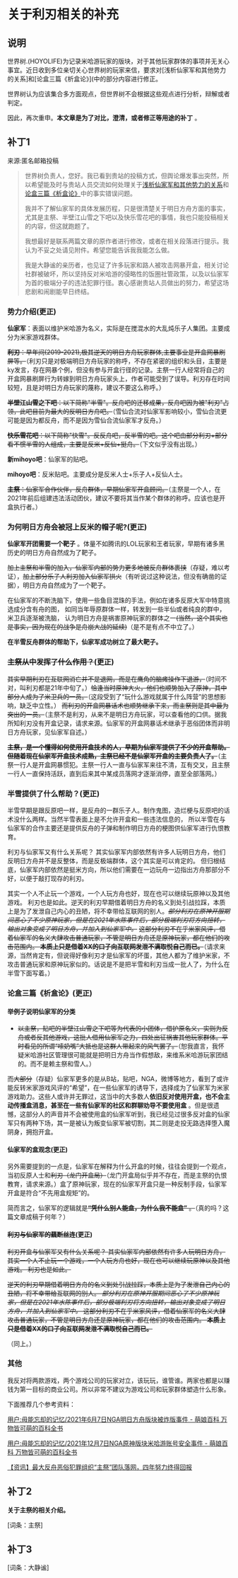 # 关于利刃相关的补充

## 说明
世界树.(HOYOLIFE)为记录米哈游玩家的版块，对于其他玩家群体的事项并无关心事宜。近日收到多位亲切关心世界树的玩家来信，要求对[浅析仙家军和其他势力的关系]和[论盒三篇《析盒论》](中的部分内容进行修正。

世界树认为应该集合多方面观点，但世界树不会根据这些观点进行分析，辩解或者判定。

因此，再次重申。**本文章是为了对比，澄清，或者修正等用途的补丁** 。



## 补丁1
来源:匿名邮箱投稿

> 世界树负责人，您好。我已看到贵站的投稿方式，但舆论爆发事出突然，所以希望能及时与贵站人员交流如何处理关于[浅析仙家军和其他势力的关系](./essay-1)和[论盒三篇《析盒论》](./essay-15)中的事实错误问题。
>
> 我并不了解仙家军的具体发展历程，只是很清楚关于明日方舟方面的事实，尤其是主祭、半壁江山雪之下吧以及快乐雪花吧的事情，我也只能投稿相关的内容，但这就跑题了。
>
> 我想最好是联系两篇文章的原作者进行修改，或者在相关段落进行提示。我认为不妥之处请见附件。希望您能告诉我我能怎么做。
>
>我是大静谧的亲历者，也见证了许多玩家和路人被攻击网暴开盒，相关讨论社群被破坏，所以坚持反对米哈游的侵略性的饭圈社管政策，以及以仙家军为首的极端分子的违法犯罪行径。衷心感谢贵站人员做出的努力，希望这场悲剧和闹剧能早日终结。

### 势力介绍(更正)
**仙家军**：表面以维护米哈游为名义，实际是在搅混水的大乱炖乐子人集团。主要成分为米家游戏群体。

~~**利刃**：早年间(2019-2021),极其逆天的明日方舟玩家群体,主要事业是开盒网暴刷屏等。~~（利刃只是对极端明日方舟玩家的称呼，不存在紧密的组织和头目，主要是ky发言，存在网暴个例，但没有参与开盒行径的记录。主祭一行人经常将自己的开盒网暴刷屏行为转嫁到明日方舟玩家头上，作者可能受到了误导。利刃存在时间较短，且是对明日方舟玩家的蔑称，建议不要这么称呼。）

~~**半壁江山雪之下吧**：以下简称"半雪"。反舟吧的迁移成果，反舟吧因为被"利刃"占领，此吧目前为最大的反明日方舟吧。~~（雪仙合流对仙家军影响较小，雪仙合流更可能是因为都反舟，而不是因为雪仙合流仙家军才反舟。）

~~**快乐雪花吧**：以下简称"快雪"。反反舟吧，反半雪的吧。这个吧由部分利刃+部分看不惯半雪的人组成，主要是反米+反仙+挺舟。~~（下文似乎没有出现。）

**新mihoyo吧**：仙家军的贴吧。

**mihoyo吧**：反米贴吧。主要成分是反米人士+乐子人+反仙人士。

~~**主祭**：仙家军合作伙伴，反舟群体，早期仙家军开盒顾问。~~（主祭是一个人，在2021年前后组建违法活动团伙，建议不要将其当作某个群体的称呼。应该也是开盒执行者。）

### 为何明日方舟会被冠上反米的帽子呢?(更正)

**仙家军开团需要一个靶子** 。体量不如腾讯的LOL玩家和王者玩家，早期有诸多黑历史的明日方舟自然成为了靶子。

~~加上主祭和半雪的加入，仙家军内部的势力更多地被反舟群体裹挟~~（存疑，难以考证），~~加上部分乐子人利刃加入仙家军拱火~~（有听说过这种说法，但没有确凿的证据），明日方舟自然成为了一个靶子。

在仙家军的不断洗脑下，使用一些鱼目混珠的手法，例如在诸多反原大军中特意挑选成分含有舟的图， 如同当年辱原群体一样，转发到一些半仙或者纯良的群中，米卫兵逐渐被洗脑， 认为明日方舟是祸害原神玩家的群体之一~~(当然，这个其实也是事实，因为现在的战争是舟崩大战的延续)~~（是不是有点不中立了。）

**在半雪反舟群体的帮助下，仙家军成功树立了最大靶子。**

### ~~主祭从中发挥了什么作用？~~(更正)

~~其实早期利刃在互联网消亡并不是退网，而是在鹰角的脑瘫操作下退游，~~（时间不对，叫利刃都是21年中旬了。）~~恰逢当时原神大火，他们也顺势加入了原神，其中部分人成为了米卫兵的一员。~~（这段受到了“玩什么游戏就属于什么阵营”的思想影响，缺乏中立性。） ~~而利刃的开盒网暴话术也顺势继承下来，而主祭则是其中最为突出的一员。~~（主祭不是利刃，从来不是明日方舟玩家，可以查看他的口供。据我所知利刃没有开盒记录，请求来源。仙家军的开盒网暴话术继承于恶俗团体而非明日方舟玩家，见仙家军自述。）

~~**主祭，是一个懂得如何使用开盒技术的人，早期为仙家军提供了不少的开盒帮助。 但随着现在仙家军开盒技术成熟，主祭已经不是仙家军开盒的主要负责人了。**~~（主祭一行人是开盒网暴惯犯。主祭一行人一直与仙家军来往不清，互有交叉，且主祭一行人一直保持活跃，直到后来其中某成员落网才逐渐消停，直至全部落网。）

### 半雪提供了什么帮助？(更正)

半雪早期是跟反原吧一样，是反舟的一群乐子人。制作鬼图，造烂梗与反原吧的话术没什么两样。当然半雪表面上是不允许开盒和一些违法信息的， 所以半雪在与仙家军的合作主要还是提供反舟的子弹和制作明日方舟的梗图供仙家军进行仇恨教育。

利刃与仙家军又有什么关系呢？ 其实仙家军内部依然有许多人玩明日方舟，他们反明日方舟并不是反整体，而是反极端群体，这个其实是可以肯定的。 但归根结底，仙家军内部依然是挺米方向，所以他们需要在一边玩舟一边指出方舟那部分不好，以便于敲打现存的利刃。

其实一个人不止玩一个游戏，一个人玩方舟也好，现在也可以继续玩原神以及其他游戏。 利刃也是如此。逆天的利刃早期借着明日方舟的名义到处引战拉踩，本质上是为了发泄自己内心的丑陋，将不幸带给互联网的别人。~~*部分利刃在原神开服期间恶心了不少原神玩家，但是在2021年水陈事件后，部分极端利刃将方向扭转，输出对象变成了明日方舟，并加入到仙家军中。*~~ ~~这部分利刃不在乎米家风评，借着仙家军的名义大肆攻击普通玩家，不管是明日方舟还是原神玩家，都在他们的攻击范围内。 **本质上只是借着XX的口子向互联网发泄不满取悦自己而已。**~~（请求来源，当然肯定有，但说得好像利刃才是仙家军的坏蛋，其他人都为了维护米家，不攻击普通玩家和原神玩家似的。话说是不是把半雪和利刃当成一批人了，为什么在半雪下面写着。）

### 论盒三篇《析盒论》(更正)
#### 举例子说明仙家军的分类

- ~~以主祭，贴吧的半壁江山雪之下吧等为代表的小团体，借护原名义，实则为反舟或者反其他游戏，这批人借用仙家军之力，四处出征祸害其他玩家群体。平时看见的所谓“嗦奶嘴”大抵也是这群人带起来的风气罢了。~~（恕我直言，我怀疑米哈游社区管理很可能就是把明日方舟当作假想敌，来维系米哈游玩家团结的。而不是赖主祭和雪人。）

而~~大部分~~（存疑）仙家军更多的是从B站，贴吧，NGA，微博等地方，看到了或许能反转米家游戏风评的“希望”，在一些仙家军的诱导下，选择成为了仙家军为米家游戏助力。这些人或许并无罪过，这当中的大多数人**依旧反对使用开盒，也不会主动传播盒消息，甚至在一些有仙家军的社区和群聊劝导不要使用盒** 。但是很遗憾，这部分人的声音并不会被使用盒的仙家军听到，我已经见过很多反对盒的仙家军只有两种下场，其一是被认为叛变仙家军被切割，其二则是走投无路选择堕入魔阴身，拥抱开盒。

#### 仙家军的盒观念(更正)

另外需要提到的一点是，仙家军在解释为什么开盒的时候，往往会提到一个观点，当初反原人士和~~利刃（龙门开盒局）~~（龙门开盒局似乎并不存在，而是主祭的仇恨教育，请求来源。）盒了原神玩家，现在的仙家军开盒只是一种反制手段，仙家军开盒是符合“不先用盒规矩”的。

简而言之，仙家军的逻辑就是~~**“凭什么别人能盒，为什么我不能盒”** 。~~（真的吗？这篇文章成稿于何年？）

#### ~~利刃与仙家军的藕断丝连~~(更正)

~~利刃开盒与仙家军又有什么关系呢？ 其实仙家军内部依然有许多人玩明日方舟，其实一个人不止玩一个游戏，一个人玩方舟也好，现在也可以继续玩原神以及其他游戏。 利刃也是如此。~~

~~逆天的利刃早期借着明日方舟的名义到处引战拉踩，本质上是为了发泄自己内心的丑陋，将不幸带给互联网的别人。 *部分利刃在原神开服期间恶心了不少原神玩家，但是在2021年水陈事件后，部分极端利刃将方向扭转，输出对象变成了明日方舟，并加入到仙家军中。* 这部分利刃不在乎米家风评，借着仙家军的名义大肆攻击普通玩家，不管是明日方舟还是原神玩家，都在他们的攻击范围内。 **本质上只是借着XX的口子向互联网发泄不满取悦自己而已。**~~

（同上。）

### 其他

我反对将两款游戏，两个游戏公司的玩家对立，该玩玩，谁管谁。两家也都是以赚钱为第一目标的商业公司。所以非常不建议为游戏公司和玩家群体塑造什么形象。

下面推荐几个参考资料：

[用户:毋能忘却的记忆/2021年6月7日NGA明日方舟版块被炸版事件 - 萌娘百科 万物皆可萌的百科全书](https://zh.moegirl.org.cn/User:%E6%AF%8B%E8%83%BD%E5%BF%98%E5%8D%B4%E7%9A%84%E8%AE%B0%E5%BF%86/2021%E5%B9%B46%E6%9C%887%E6%97%A5NGA%E6%98%8E%E6%97%A5%E6%96%B9%E8%88%9F%E7%89%88%E5%9D%97%E8%A2%AB%E7%82%B8%E7%89%88%E4%BA%8B%E4%BB%B6)

[用户:毋能忘却的记忆/2021年12月7日NGA原神版块米哈游账号安全事件 - 萌娘百科 万物皆可萌的百科全书](https://zh.moegirl.org.cn/User:%E6%AF%8B%E8%83%BD%E5%BF%98%E5%8D%B4%E7%9A%84%E8%AE%B0%E5%BF%86/2021%E5%B9%B412%E6%9C%887%E6%97%A5NGA%E5%8E%9F%E7%A5%9E%E7%89%88%E5%9D%97%E7%B1%B3%E5%93%88%E6%B8%B8%E8%B4%A6%E5%8F%B7%E5%AE%89%E5%85%A8%E4%BA%8B%E4%BB%B6)

[【资讯】最大反舟恶俗犯罪组织“主祭”团队落网，四年努力终得回报](https://www.bilibili.com/read/cv28144573)


## 补丁2
**关于主祭的相关介绍。** 

[词条：主祭]

## 补丁3
[词条：大静谧]